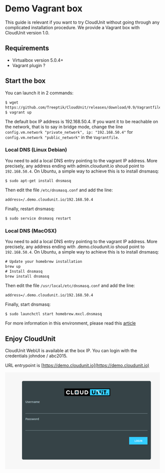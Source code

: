 # Demo Vagrant box

This guide is relevant if you want to try CloudUnit without going through any complicated installation procedure. We provide a Vagrant box with CloudUnit version 1.0.

## Requirements
* Virtualbox version 5.0.4+
* Vagrant plugin ?

## Start the box
You can launch it in 2 commands:
```
$ wget https://github.com/Treeptik/CloudUnit/releases/download/0.9/Vagrantfile
$ vagrant up
```

The default box IP address is 192.168.50.4. If you want it to be reachable on the network, that is to say in bridge mode, change the line `config.vm.network "private_network", ip: "192.168.50.4"` for `config.vm.network "public_network"` in the `Vagrantfile`.

### Local DNS (Linux Debian)

You need to add a local DNS entry pointing to the vagrant IP address. More precisely, any address ending with admin.cloudunit.io shoud point to `192.168.50.4`. On Ubuntu, a simple way to achieve this is to install dnsmasq:
```
$ sudo apt-get install dnsmasq
```
Then edit the file `/etc/dnsmasq.conf` and add the line:
```
address=/.demo.cloudunit.io/192.168.50.4
```
Finally, restart dnsmasq:
```
$ sudo service dnsmasq restart
```

### Local DNS (MacOSX)

You need to add a local DNS entry pointing to the vagrant IP address. More precisely, any address ending with .demo.cloudunit.io shoud point to `192.168.50.4`. On Ubuntu, a simple way to achieve this is to install dnsmasq:
```
# Update your homebrew installation
brew up
# Install dnsmasq
brew install dnsmasq
```
Then edit the file `/usr/local/etc/dnsmasq.conf` and add the line:
```
address=/.demo.cloudunit.io/192.168.50.4
```
Finally, start dnsmasq:
```
$ sudo launchctl start homebrew.mxcl.dnsmasq
```
For more information in this environment, please read this [article](http://passingcuriosity.com/2013/dnsmasq-dev-osx/)


## Enjoy CloudUnit
CloudUnit WebUI is available at the box IP. You can login with the credentials johndoe / abc2015.

URL entrypoint is [https://demo.cloudunit.io](https://demo.cloudunit.io)

![login](https://github.com/Treeptik/CloudUnit-images/blob/master/CU-login.png)


